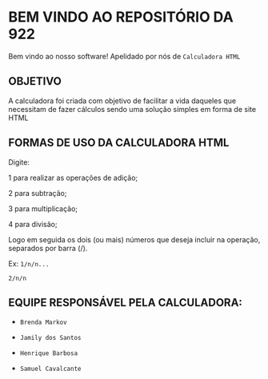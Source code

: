 # BEM VINDO AO REPOSITÓRIO DA 922

Bem vindo ao nosso software!
Apelidado por nós de `Calculadora HTML`

## OBJETIVO
A calculadora foi criada com objetivo de facilitar a vida daqueles que necessitam de fazer cálculos
sendo uma solução simples em forma de site HTML

## FORMAS DE USO DA CALCULADORA HTML

Digite:

1 para realizar as operações de adição;

2 para subtração;

3 para multiplicação;

4 para divisão;


Logo em seguida os dois (ou mais) números que deseja incluir na operação, separados por barra (/).

Ex: `1/n/n...`

`2/n/n`

## EQUIPE RESPONSÁVEL PELA CALCULADORA:

- `Brenda Markov`

- `Jamily dos Santos`

- `Henrique Barbosa`

- `Samuel Cavalcante`